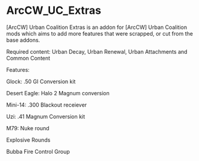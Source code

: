 # ArcCW_UC_Extras
[ArcCW] Urban Coalition Extras is an addon for [ArcCW] Urban Coalition mods which aims to add more features that were scrapped, or cut from the base addons.

Required content: Urban Decay, Urban Renewal, Urban Attachments and Common Content

Features:

Glock: .50 GI Conversion kit

Desert Eagle: Halo 2 Magnum conversion

Mini-14: .300 Blackout receiever

Uzi: .41 Magnum Conversion kit

M79: Nuke round

Explosive Rounds

Bubba Fire Control Group

